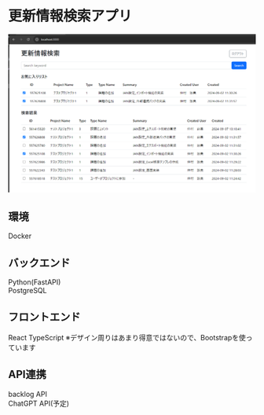 # 更新情報検索アプリ  

![メイン画面イメージ](image.png)

## 環境  

Docker

## バックエンド  

Python(FastAPI)  
PostgreSQL  

## フロントエンド  

React
TypeScript
※デザイン周りはあまり得意ではないので、Bootstrapを使っています  

## API連携  

backlog API  
ChatGPT API(予定)  
